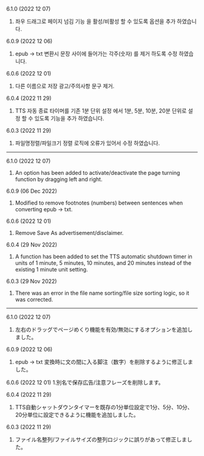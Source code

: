6.1.0 (2022 12 07)
1. 좌우 드래그로 페이지 넘김 기능 을 활성/비활성 할 수 있도록 옵션을 추가 하였습니다. 

6.0.9 (2022 12 06)
1. epub -> txt 변환시 문장 사이에 들어가는 각주(숫자) 를 제거 하도록 수정 하였습니다. 

6.0.6 (2022 12 01)
1. 다른 이름으로 저장 광고/주의사항 문구 제거.

6.0.4 (2022 11 29)
1. TTS 자동 종료 타이머를 기존 1분 단위 설정 에서 1분, 5분, 10분, 20분 단위로 설정 할 수 있도록 기능을 추가 하였습니다. 

6.0.3 (2022 11 29)
1. 파일명정렬/파일크기 정렬 로직에 오류가 있어서 수정 하였습니다.

---

6.1.0 (2022 12 07)
1. An option has been added to activate/deactivate the page turning function by dragging left and right.


6.0.9 (06 Dec 2022)
1. Modified to remove footnotes (numbers) between sentences when converting epub -> txt.

6.0.6 (2022 12 01)
1. Remove Save As advertisement/disclaimer.

6.0.4 (29 Nov 2022)
1. A function has been added to set the TTS automatic shutdown timer in units of 1 minute, 5 minutes, 10 minutes, and 20 minutes instead of the existing 1 minute unit setting.

6.0.3 (29 Nov 2022)
1. There was an error in the file name sorting/file size sorting logic, so it was corrected.


---

6.1.0 (2022 12 07)
1. 左右のドラッグでページめくり機能を有効/無効にするオプションを追加しました。

6.0.9 (2022 12 06)
1. epub -> txt 変換時に文の間に入る脚注（数字）を削除するように修正しました。

6.0.6 (2022 12 01)
1.別名で保存広告/注意フレーズを削除します。

6.0.4 (2022 11 29)
1. TTS自動シャットダウンタイマーを既存の1分単位設定で1分、5分、10分、20分単位に設定できるように機能を追加しました。

6.0.3 (2022 11 29)
1. ファイル名整列/ファイルサイズの整列ロジックに誤りがあって修正しました。
